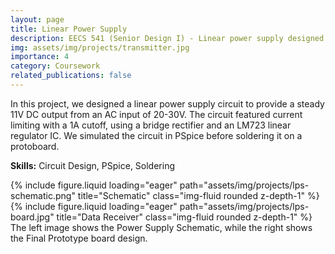 ```yaml
---
layout: page
title: Linear Power Supply
description: EECS 541 (Senior Design I) - Linear power supply designed to output specified parameters.
img: assets/img/projects/transmitter.jpg
importance: 4
category: Coursework
related_publications: false
---
```


In this project, we designed a linear power supply circuit to provide a steady 11V DC output from an AC input of 20-30V. The circuit featured current limiting with a 1A cutoff, using a bridge rectifier and an LM723 linear regulator IC. We simulated the circuit in PSpice before soldering it on a protoboard.

**Skills:** Circuit Design, PSpice, Soldering

<div class="row">
    <div class="col-sm mt-3 mt-md-0">
        {% include figure.liquid loading="eager" path="assets/img/projects/lps-schematic.png" title="Schematic" class="img-fluid rounded z-depth-1" %}
    </div>
    <div class="col-sm mt-3 mt-md-0">
        {% include figure.liquid loading="eager" path="assets/img/projects/lps-board.jpg" title="Data Receiver" class="img-fluid rounded z-depth-1" %}
    </div>
</div>
<div class="caption">
     The left image shows the Power Supply Schematic, while the right shows the Final Prototype board design.
</div>
